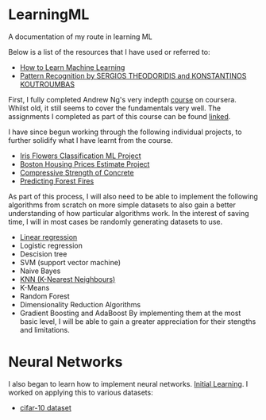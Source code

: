 # LearningML
A documentation of my route in learning ML  
  
Below is a list of the resources that I have used or referred to:  
- [How to Learn Machine Learning](https://elitedatascience.com/learn-machine-learning)
- [Pattern Recognition by SERGIOS THEODORIDIS and KONSTANTINOS KOUTROUMBAS](https://github.com/JanThan/LearningML/blob/master/PatternRecognition.pdf)

First, I fully completed Andrew Ng's very indepth [course](https://www.coursera.org/learn/machine-learning) on coursera. 
Whilst old, it still seems to cover the fundamentals very well. The assignments I completed as part of this course can be found [linked](https://github.com/JanThan/LearningML/tree/master/AndrewNg_MLCourse).  

I have since begun working through the following individual projects, to further solidify what I have learnt from the course.  
- [Iris Flowers Classification ML Project](https://github.com/JanThan/LearningML/tree/master/IRIS)
- [Boston Housing Prices Estimate Project](https://github.com/JanThan/LearningML/tree/master/BostonHousingProblem)
- [Compressive Strength of Concrete](https://github.com/JanThan/LearningML/tree/master/CompressiveStrengthOfConcrete)
- [Predicting Forest Fires](https://github.com/JanThan/LearningML/tree/master/PredictingForestFires)

As part of this process, I will also need to be able to implement the following algorithms from scratch on more simple datasets to also gain a better understanding of how particular algorithms work. In the interest of saving time, I will in most cases be randomly generating datasets to use.
- [Linear regression](https://github.com/JanThan/LearningML/tree/master/AlgorithmImplementations/LinearRegression)
- Logistic regression
- Descision tree
- SVM (support vector machine)
- Naive Bayes
- [KNN (K-Nearest Neighbours)](https://github.com/JanThan/LearningML/tree/master/AlgorithmImplementations/KNN)
- K-Means
- Random Forest
- Dimensionality Reduction Algorithms
- Gradient Boosting and AdaBoost
By implementing them at the most basic level, I will be able to gain a greater appreciation for their stengths and limitations. 

# Neural Networks
I also began to learn how to implement neural networks.  [Initial Learning](https://github.com/JanThan/LearningML/tree/master/NeuralNetwork).
I worked on applying this to various datasets:
- [cifar-10 dataset](https://github.com/JanThan/LearningML/tree/master/cifar10_dataset)

